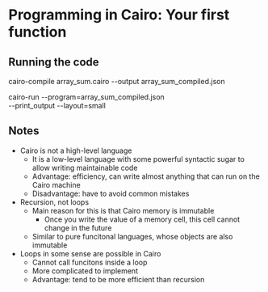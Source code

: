 # Programming in Cairo: Your first function

## Running the code

cairo-compile array_sum.cairo --output array_sum_compiled.json

cairo-run --program=array_sum_compiled.json \
    --print_output --layout=small

## Notes

+ Cairo is not a high-level language
    + It is a low-level language with some powerful syntactic sugar to allow writing maintainable code
    + Advantage: efficiency, can write almost anything that can run on the Cairo machine
    + Disadvantage: have to avoid common mistakes
+ Recursion, not loops
    + Main reason for this is that Cairo memory is immutable
        + Once you write the value of a memory cell, this cell cannot change in the future
    + Similar to pure funcitonal languages, whose objects are also immutable
+ Loops in some sense are possible in Cairo
    + Cannot call funcitons inside a loop
    + More complicated to implement
    + Advantage: tend to be more efficient than recursion